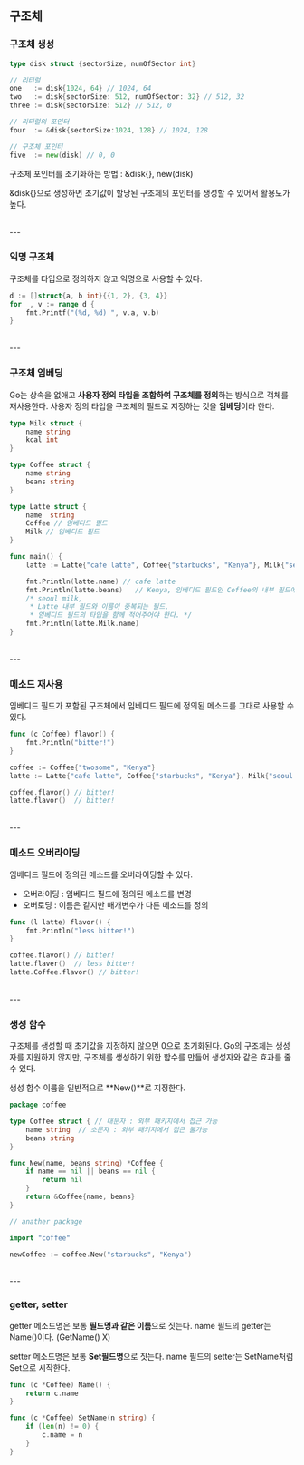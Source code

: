 ## 구조체

### 구조체 생성

```go
type disk struct {sectorSize, numOfSector int}

// 리터럴
one   := disk{1024, 64} // 1024, 64
two   := disk{sectorSize: 512, numOfSector: 32} // 512, 32
three := disk{sectorSize: 512} // 512, 0

// 리터럴의 포인터
four  := &disk{sectorSize:1024, 128} // 1024, 128

// 구조체 포인터
five  := new(disk) // 0, 0
```

구조체 포인터를 초기화하는 방법 : &disk{}, new(disk)

&disk{}으로 생성하면 초기값이 할당된 구조체의 포인터를 생성할 수 있어서 활용도가 높다.

<br>
---

### 익명 구조체

구조체를 타입으로 정의하지 않고 익명으로 사용할 수 있다.

```go
d := []struct{a, b int}{{1, 2}, {3, 4}}
for _, v := range d {
    fmt.Printf("(%d, %d) ", v.a, v.b)
}
```
<br>
---

### 구조체 임베딩

Go는 상속을 없애고 **사용자 정의 타입을 조합하여 구조체를 정의**하는 방식으로 객체를 재사용한다.
사용자 정의 타입을 구조체의 필드로 지정하는 것을 **임베딩**이라 한다.

```go
type Milk struct {
	name string
	kcal int
}

type Coffee struct {
    name string
    beans string
}

type Latte struct {
	name  string
	Coffee // 임베디드 필드
	Milk // 임베디드 필드
}

func main() {
    latte := Latte{"cafe latte", Coffee{"starbucks", "Kenya"}, Milk{"seoul milk", 600}}

	fmt.Println(latte.name) // cafe latte
	fmt.Println(latte.beans)   // Kenya, 임베디드 필드인 Coffee의 내부 필드에 바로 접근
	/* seoul milk,
	 * Latte 내부 필드와 이름이 중복되는 필드,
	 * 임베디드 필드의 타입을 함께 적어주어야 한다. */
	fmt.Println(latte.Milk.name)
}

```
<br>
---

### 메소드 재사용

임베디드 필드가 포함된 구조체에서 임베디드 필드에 정의된 메소드를 그대로 사용할 수 있다.

```go
func (c Coffee) flavor() {
    fmt.Println("bitter!")
}

coffee := Coffee{"twosome", "Kenya"}
latte := Latte{"cafe latte", Coffee{"starbucks", "Kenya"}, Milk{"seoul milk", 600}}

coffee.flavor() // bitter!
latte.flavor()  // bitter!
```
<br>
---

### 메소드 오버라이딩

임베디드 필드에 정의된 메소드를 오버라이딩할 수 있다.

* 오버라이딩 : 임베디드 필드에 정의된 메소드를 변경
* 오버로딩 : 이름은 같지만 매개변수가 다른 메소드를 정의

```go
func (l latte) flavor() {
	fmt.Println("less bitter!")
}

coffee.flavor() // bitter!
latte.flaver()  // less bitter!
latte.Coffee.flavor() // bitter!
```
<br>
---

### 생성 함수

구조체를 생성할 때 초기값을 지정하지 않으면 0으로 초기화된다. Go의 구조체는 생성자를 지원하지 않지만, 구조체를 생성하기 위한 함수를 만들어 생성자와 같은 효과를 줄 수 있다.

생성 함수 이름을 일반적으로 **New()**로 지정한다.

```go
package coffee

type Coffee struct { // 대문자 : 외부 패키지에서 접근 가능
	name string  // 소문자 : 외부 패키지에서 접근 불가능
	beans string
}

func New(name, beans string) *Coffee {
	if name == nil || beans == nil {
		return nil
	}
	return &Coffee{name, beans}
}

// anather package

import "coffee"

newCoffee := coffee.New("starbucks", "Kenya")
```

<br>
---

### getter, setter

getter 메소드명은 보통 **필드명과 같은 이름**으로 짓는다. name 필드의 getter는 Name()이다. (GetName() X)

setter 메소드명은 보통 **Set필드명**으로 짓는다. name 필드의 setter는 SetName처럼 Set으로 시작한다.

```go
func (c *Coffee) Name() {
	return c.name
}

func (c *Coffee) SetName(n string) {
	if (len(n) != 0) {
		c.name = n
	}
} 
```